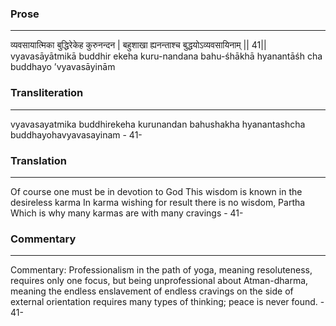 ### Prose 
 --- 
व्यवसायात्मिका बुद्धिरेकेह कुरुनन्दन |
बहुशाखा ह्यनन्ताश्च बुद्धयोऽव्यवसायिनाम् || 41||
vyavasāyātmikā buddhir ekeha kuru-nandana
bahu-śhākhā hyanantāśh cha buddhayo ’vyavasāyinām

### Transliteration 
 --- 
vyavasayatmika buddhirekeha kurunandan bahushakha hyanantashcha buddhayohavyavasayinam - 41-

### Translation 
 --- 
Of course one must be in devotion to God This wisdom is known in the desireless karma In karma wishing for result there is no wisdom, Partha Which is why many karmas are with many cravings - 41-

### Commentary 
 --- 
Commentary: Professionalism in the path of yoga, meaning resoluteness, requires only one focus, but being unprofessional about Atman-dharma, meaning the endless enslavement of endless cravings on the side of external orientation requires many types of thinking; peace is never found. - 41-